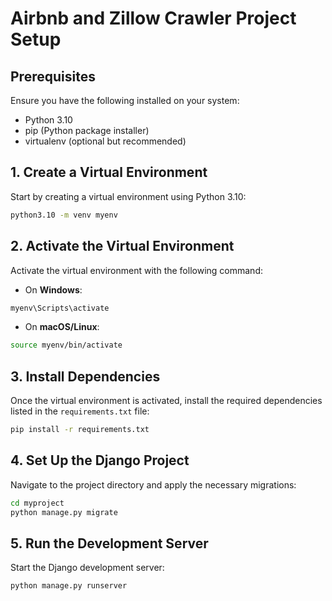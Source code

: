 # Airbnb and Zillow Crawler Project Setup

## Prerequisites

Ensure you have the following installed on your system:

- Python 3.10
- pip (Python package installer)
- virtualenv (optional but recommended)

## 1. Create a Virtual Environment

Start by creating a virtual environment using Python 3.10:

```bash
python3.10 -m venv myenv
```

## 2. Activate the Virtual Environment

Activate the virtual environment with the following command:

- On **Windows**:

```bash
myenv\Scripts\activate
```

- On **macOS/Linux**:

```bash
source myenv/bin/activate
```

## 3. Install Dependencies

Once the virtual environment is activated, install the required dependencies listed in the `requirements.txt` file:

```bash
pip install -r requirements.txt
```

## 4. Set Up the Django Project

Navigate to the project directory and apply the necessary migrations:

```bash
cd myproject
python manage.py migrate
```


## 5. Run the Development Server

Start the Django development server:

```bash
python manage.py runserver
```

